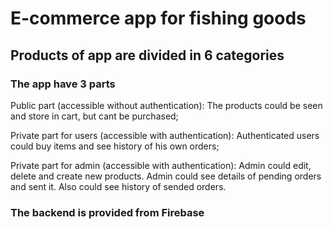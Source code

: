 # E-commerce app for fishing goods

## Products of app are divided in 6 categories

### The app have 3 parts 

Public part (accessible without authentication):
The products could be seen and store in cart, but cant be purchased;


Private part for users (accessible with authentication):
Authenticated users could buy items and see history of his own orders;

Private part for admin (accessible with authentication):
Admin could edit, delete and create new products.
Admin could see details of pending orders and sent it.
Also could see history of sended orders.

### The backend is provided from Firebase




